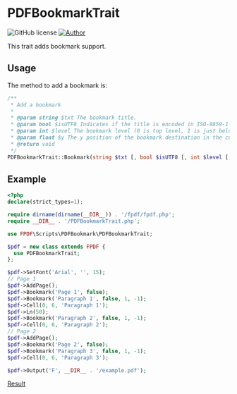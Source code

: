 # PDFBookmarkTrait
![GitHub license](https://img.shields.io/badge/license-FPDF-green)
[![Author](https://img.shields.io/badge/author-Olivier-blue)](mailto:oliver@fpdf.org?subject=Bookmarks)

This trait adds bookmark support.

## Usage
The method to add a bookmark is:

```php
/**
 * Add a bookmark
 *
 * @param string $txt The bookmark title.
 * @param bool $isUTF8 Indicates if the title is encoded in ISO-8859-1 (false) or UTF-8 (true). Default value: false.
 * @param int $level The bookmark level (0 is top level, 1 is just below, and so on). Default value: 0.
 * @param float $y The y position of the bookmark destination in the current page. -1 means the current position. Default value: 0.
 * @return void
 */
PDFBookmarkTrait::Bookmark(string $txt [, bool $isUTF8 [, int $level [, float $y]]])
```

## Example

```php
<?php
declare(strict_types=1);

require dirname(dirname(__DIR__)) . '/fpdf/fpdf.php';
require __DIR__ . '/PDFBookmarkTrait.php';

use FPDF\Scripts\PDFBookmark\PDFBookmarkTrait;

$pdf = new class extends FPDF {
  use PDFBookmarkTrait;
};

$pdf->SetFont('Arial', '', 15);
// Page 1
$pdf->AddPage();
$pdf->Bookmark('Page 1', false);
$pdf->Bookmark('Paragraph 1', false, 1, -1);
$pdf->Cell(0, 6, 'Paragraph 1');
$pdf->Ln(50);
$pdf->Bookmark('Paragraph 2', false, 1, -1);
$pdf->Cell(0, 6, 'Paragraph 2');
// Page 2
$pdf->AddPage();
$pdf->Bookmark('Page 2', false);
$pdf->Bookmark('Paragraph 3', false, 1, -1);
$pdf->Cell(0, 6, 'Paragraph 3');

$pdf->Output('F', __DIR__ . '/example.pdf');
```
[Result](ex.pdf)
